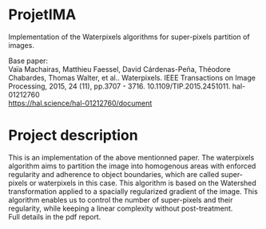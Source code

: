 # ProjetIMA
Implementation of the Waterpixels algorithms for super-pixels partition of images.

Base paper:   
Vaïa Machairas, Matthieu Faessel, David Cárdenas-Peña, Théodore Chabardes, Thomas Walter,
et al.. Waterpixels. IEEE Transactions on Image Processing, 2015, 24 (11), pp.3707 - 3716. 10.1109/TIP.2015.2451011. hal-01212760   
https://hal.science/hal-01212760/document

# Project description
This is an implementation of the above mentionned paper. The waterpixels algorithm aims to partition the image into homogenous areas with enforced regularity and adherence
to object boundaries, which are called super-pixels or waterpixels in this case. This algorithm is based on the Watershed transformation applied to a spacially regularized gradient of the image.
This algorithm enables us to control the number of super-pixels and their regularity, while keeping a linear complexity without post-treatment.   
Full details in the pdf report.
